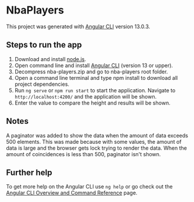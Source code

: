 # NbaPlayers

This project was generated with [Angular CLI](https://github.com/angular/angular-cli) version 13.0.3.

## Steps to run the app

1. Download  and install [node.js](https://nodejs.org/en/).
2. Open command line and install  [Angular CLI](https://github.com/angular/angular-cli) (version 13 or upper).
3. Decompress nba-players.zip and go to nba-players root folder.
4. Open a command line terminal and type npm install to download all project dependencies.
5. Run `ng serve` or `npm run start` to start the application. Navigate to `http://localhost:4200/` and the application will be shown. 
6. Enter the value to compare the height and results will be shown. 

## Notes

A paginator was added to show the data when the amount of data exceeds 500 elements. This was made because with some values, the amount of data is large and the browser gets lock trying to render the data. When the amount of coincidences is less than 500, paginator isn't shown.

## Further help

To get more help on the Angular CLI use `ng help` or go check out the [Angular CLI Overview and Command Reference](https://angular.io/cli) page.
